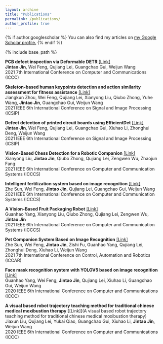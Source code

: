 ```yaml
---
layout: archive
title: "Publications"
permalink: /publications/
author_profile: true
---
```


{% if author.googlescholar %}
  You can also find my articles on <u><a href="{{author.googlescholar}}">my Google Scholar profile</a>.</u>
{% endif %}

{% include base_path %}

**PCB defect inspection via Deformable DETR** [\[Link\]](https://ieeexplore.ieee.org/abstract/document/9674579/)  
**Jintao Jin**, Wei Feng, Qujiang Lei, Guangchao Gui, Weijun Wang  
2021 7th International Conference on Computer and Communications (ICCC)  

**Skeleton-based human keypoints detection and action similarity assessment for fitness assistance** [\[Link\]](https://ieeexplore.ieee.org/abstract/document/9689020/)  
Jiangkun Zhou, Wei Feng, Qujiang Lei, Xianyong Liu, Qiubo Zhong, Yuhe Wang, **Jintao Jin**, Guangchao Gui, Weijun Wang  
2021 IEEE 6th International Conference on Signal and Image Processing (ICSIP)  

**Defect detection of printed circuit boards using EfficientDet** [\[Link\]](https://ieeexplore.ieee.org/abstract/document/9688801/)  
**Jintao Jin**, Wei Feng, Qujiang Lei, Guangchao Gui, Xiuhao Li, Zhonghui Deng, Weijun Wang  
2021 IEEE 6th International Conference on Signal and Image Processing (ICSIP)  

**Vision-Based Chess Detection for a Robotic Companion**  [\[Link\]](https://ieeexplore.ieee.org/abstract/document/9449305/)  
Xianyong Liu, **Jintao Jin**, Qiubo Zhong, Qujiang Lei, Zengwen Wu, Zhaojun Fang  
2021 IEEE 6th International Conference on Computer and Communication Systems (ICCCS)  

**Intelligent fertilization system based on image recognition** [\[Link\]](https://ieeexplore.ieee.org/abstract/document/9449144/)  
Zhe Sun, Wei Feng, **Jintao Jin**, Qujiang Lei, Guangchao Gui, Weijun Wang  
2021 IEEE 6th International Conference on Computer and Communication Systems (ICCCS)  

**A Vision-Based Fruit Packaging Robot**  [\[Link\]](https://ieeexplore.ieee.org/abstract/document/9449154/)  
Guanhao Yang, Xianyong Liu, Qiubo Zhong, Qujiang Lei, Zengwen Wu, **Jintao Jin**  
2021 IEEE 6th International Conference on Computer and Communication Systems (ICCCS)  

**Pet Companion System Based on Image Recognition** [\[Link\]](https://ieeexplore.ieee.org/abstract/document/9463484/)  
Zhe Sun, Wei Feng, **Jintao Jin**, Zishi Fu, Guanhao Yang, Qujiang Lei, Zhonghui Deng, Xiuhao Li, Weijun Wang  
2021 7th International Conference on Control, Automation and Robotics (ICCAR)  

**Face mask recognition system with YOLOV5 based on image recognition** [\[Link\]](https://ieeexplore.ieee.org/abstract/document/9345042/)  
Guanhao Yang, Wei Feng, **Jintao Jin**, Qujiang Lei, Xiuhao Li, Guangchao Gui, Weijun Wang  
2020 IEEE 6th International Conference on Computer and Communications (ICCC)

**A visual based robot trajectory teaching method for traditional chinese medical moxibustion therapy** [\[Link\]](A visual based robot trajectory teaching method for traditional chinese medical moxibustion therapy)  
Jiaxun Liu, Qujiang Lei, Yukai Qiao, Guangchao Gui, Xiuhao Li, **Jintao Jin**, Weijun Wang  
2020 IEEE 6th International Conference on Computer and Communications (ICCC)
